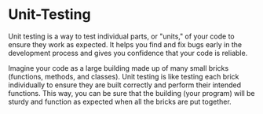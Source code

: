 # Unit-Testing

Unit testing is a way to test individual parts, or "units," of your code to ensure they work as expected. It helps you find and fix bugs early in the development process and gives you confidence that your code is reliable.

Imagine your code as a large building made up of many small bricks (functions, methods, and classes). Unit testing is like testing each brick individually to ensure they are built correctly and perform their intended functions. This way, you can be sure that the building (your program) will be sturdy and function as expected when all the bricks are put together.
